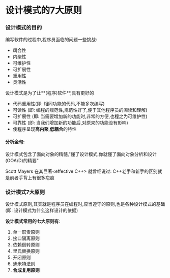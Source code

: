 # 设计模式的7大原则

### 设计模式的目的

编写软件的过程中,程序员面临的问题一些挑战:

- 耦合性
- 内聚性
- 可维护性
- 可扩展性
- 重用性
- 灵活性

设计模式是为了让**(程序)软件**,具有更好的

- 代码重用性(即: 相同功能的代码,不能多次编写)
- 可读性   (即: 编程的规范性,规范性好了,便于其他程序员的阅读和理解)
- 可扩展性 (即: 当需要增加新的功能时,非常的方便,也程之为可维护性)
- 可靠性   (即: 当我们增加新的功能后,对原来的功能没有影响)
- 使程序呈现**高内聚**,**低耦合**的特性

#### 分析金句:

设计模式包含了面向对象的精髓,"懂了设计模式,你就懂了面向对象分析和设计(OOA/D)的精要"

Scott Mayers 在其巨著<effective C++> 就曾经说过: C++老手和新手的区别就是前者手背上有很多疤痕




### 设计模式7大原则

设计模式原则,其实就是程序员在编程时,应当遵守的原则,也是各种设计模式的基础(即: 设计模式为什么这样设计的依据)

**设计模式常用的七大原则有**:
1. 单一职责原则
2. 接口隔离原则
3. 依赖倒转原则
4. 里氏替换原则
5. 开闭原则
6. 迪米特法则
7. __合成复用原则__ 











